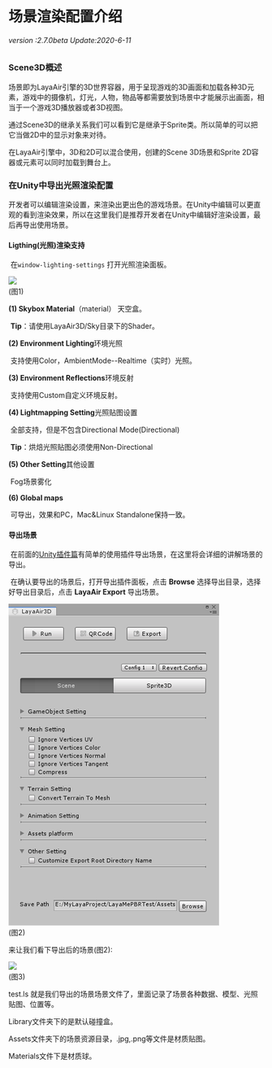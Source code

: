 # 场景渲染配置介绍

###### *version :2.7.0beta   Update:2020-6-11*

### Scene3D概述

​	场景即为LayaAir引擎的3D世界容器，用于呈现游戏的3D画面和加载各种3D元素，游戏中的摄像机，灯光，人物，物品等都需要放到场景中才能展示出画面，相当于一个游戏3D播放器或者3D视图。

通过Scene3D的继承关系我们可以看到它是继承于Sprite类。所以简单的可以把它当做2D中的显示对象来对待。

在LayaAir引擎中，3D和2D可以混合使用，创建的Scene 3D场景和Sprite 2D容器或元素可以同时加载到舞台上。

### 在Unity中导出光照渲染配置

​	开发者可以编辑渲染设置，来渲染出更出色的游戏场景。在Unity中编辑可以更直观的看到渲染效果，所以在这里我们是推荐开发者在Unity中编辑好渲染设置，最后再导出使用场景。

#### Ligthing(光照)渲染支持

​	在`window-lighting-settings` 打开光照渲染面板。

![](img/1.png)<br>(图1)

**(1) Skybox Material**（material） 天空盒。

​	**Tip**：请使用LayaAir3D/Sky目录下的Shader。

**(2) Environment Lighting**环境光照

​	支持使用Color，AmbientMode--Realtime（实时）光照。

**(3) Environment Reflections**环境反射

​	支持使用Custom自定义环境反射。

**(4) Lightmapping Setting**光照贴图设置

​	全部支持，但是不包含Directional Mode(Directional) 

​	**Tip**：烘焙光照贴图必须使用Non-Directional

**(5) Other Setting**其他设置

​	Fog场景雾化

**(6) Global maps**

​	可导出，效果和PC，Mac&Linux Standalone保持一致。

#### 导出场景

​	在前面的[Unity插件篇](地址)有简单的使用插件导出场景，在这里将会详细的讲解场景的导出。

​	在确认要导出的场景后，打开导出插件面板，点击 **Browse** 选择导出目录，选择好导出目录后，点击 **LayaAir Export** 导出场景。

![](img/2.jpg)<br>(图2)

来让我们看下导出后的场景(图2):

![](img/3.png)<br>(图3)

test.ls 就是我们导出的场景场景文件了，里面记录了场景各种数据、模型、光照贴图、位置等。

Library文件夹下的是默认碰撞盒。

Assets文件夹下的场景资源目录，.jpg,.png等文件是材质贴图。

Materials文件下是材质球。


